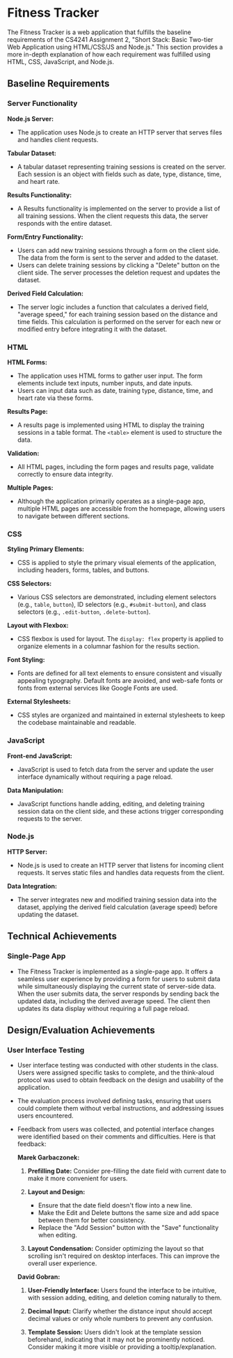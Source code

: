 
# Fitness Tracker

The Fitness Tracker is a web application that fulfills the baseline requirements of the CS4241 Assignment 2, "Short Stack: Basic Two-tier Web Application using HTML/CSS/JS and Node.js." This section provides a more in-depth explanation of how each requirement was fulfilled using HTML, CSS, JavaScript, and Node.js.

## Baseline Requirements

### Server Functionality

**Node.js Server:**

- The application uses Node.js to create an HTTP server that serves files and handles client requests.

**Tabular Dataset:**

- A tabular dataset representing training sessions is created on the server. Each session is an object with fields such as date, type, distance, time, and heart rate.

**Results Functionality:**

- A Results functionality is implemented on the server to provide a list of all training sessions. When the client requests this data, the server responds with the entire dataset.

**Form/Entry Functionality:**

- Users can add new training sessions through a form on the client side. The data from the form is sent to the server and added to the dataset.
- Users can delete training sessions by clicking a "Delete" button on the client side. The server processes the deletion request and updates the dataset.

**Derived Field Calculation:**

- The server logic includes a function that calculates a derived field, "average speed," for each training session based on the distance and time fields. This calculation is performed on the server for each new or modified entry before integrating it with the dataset.

### HTML

**HTML Forms:**

- The application uses HTML forms to gather user input. The form elements include text inputs, number inputs, and date inputs.
- Users can input data such as date, training type, distance, time, and heart rate via these forms.

**Results Page:**

- A results page is implemented using HTML to display the training sessions in a table format. The `<table>` element is used to structure the data.

**Validation:**

- All HTML pages, including the form pages and results page, validate correctly to ensure data integrity.

**Multiple Pages:**

- Although the application primarily operates as a single-page app, multiple HTML pages are accessible from the homepage, allowing users to navigate between different sections.

### CSS

**Styling Primary Elements:**

- CSS is applied to style the primary visual elements of the application, including headers, forms, tables, and buttons.

**CSS Selectors:**

- Various CSS selectors are demonstrated, including element selectors (e.g., `table`, `button`), ID selectors (e.g., `#submit-button`), and class selectors (e.g., `.edit-button`, `.delete-button`).

**Layout with Flexbox:**

- CSS flexbox is used for layout. The `display: flex` property is applied to organize elements in a columnar fashion for the results section.

**Font Styling:**

- Fonts are defined for all text elements to ensure consistent and visually appealing typography. Default fonts are avoided, and web-safe fonts or fonts from external services like Google Fonts are used.

**External Stylesheets:**

- CSS styles are organized and maintained in external stylesheets to keep the codebase maintainable and readable.

### JavaScript

**Front-end JavaScript:**

- JavaScript is used to fetch data from the server and update the user interface dynamically without requiring a page reload.

**Data Manipulation:**

- JavaScript functions handle adding, editing, and deleting training session data on the client side, and these actions trigger corresponding requests to the server.

### Node.js

**HTTP Server:**

- Node.js is used to create an HTTP server that listens for incoming client requests. It serves static files and handles data requests from the client.

**Data Integration:**

- The server integrates new and modified training session data into the dataset, applying the derived field calculation (average speed) before updating the dataset.

## Technical Achievements

### Single-Page App

- The Fitness Tracker is implemented as a single-page app. It offers a seamless user experience by providing a form for users to submit data while simultaneously displaying the current state of server-side data. When the user submits data, the server responds by sending back the updated data, including the derived average speed. The client then updates its data display without requiring a full page reload.

## Design/Evaluation Achievements

### User Interface Testing

- User interface testing was conducted with other students in the class. Users were assigned specific tasks to complete, and the think-aloud protocol was used to obtain feedback on the design and usability of the application.
- The evaluation process involved defining tasks, ensuring that users could complete them without verbal instructions, and addressing issues users encountered.
- Feedback from users was collected, and potential interface changes were identified based on their comments and difficulties. Here is that feedback:
	
  **Marek Garbaczonek:**
	
	1. **Prefilling Date:** Consider pre-filling the date field with  current date to make it more convenient for users.
	    
	2. **Layout and Design:**
	    
	    - Ensure that the date field doesn't flow into a new line.
	    - Make the Edit and Delete buttons the same size and add space between them for better consistency.
	    - Replace the "Add Session" button with the "Save" functionality when editing.
	3. **Layout Condensation:** Consider optimizing the layout so that scrolling isn't required on desktop interfaces. This can improve the overall user experience.
	    
	
	**David Gobran:**
	
	1. **User-Friendly Interface:** Users found the interface to be intuitive, with session adding, editing, and deletion coming naturally to them.
	    
	2. **Decimal Input:** Clarify whether the distance input should accept decimal values or only whole numbers to prevent any confusion.
	    
	3. **Template Session:** Users didn't look at the template session beforehand, indicating that it may not be prominently noticed. Consider making it more visible or providing a tooltip/explanation.
